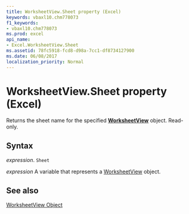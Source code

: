 ```yaml
---
title: WorksheetView.Sheet property (Excel)
keywords: vbaxl10.chm778073
f1_keywords:
- vbaxl10.chm778073
ms.prod: excel
api_name:
- Excel.WorksheetView.Sheet
ms.assetid: 78fc5918-fcd8-d98a-7cc1-df8734127900
ms.date: 06/08/2017
localization_priority: Normal
---
```



# WorksheetView.Sheet property (Excel)

Returns the sheet name for the specified  **[WorksheetView](Excel.WorksheetView.md)** object. Read-only.


## Syntax

_expression_. `Sheet`

_expression_ A variable that represents a [WorksheetView](./Excel.WorksheetView.md) object.


## See also


[WorksheetView Object](Excel.WorksheetView.md)

